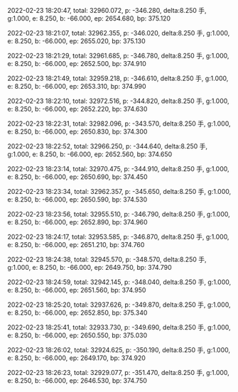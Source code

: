 2022-02-23 18:20:47, total: 32960.072, p: -346.280, delta:8.250 手, g:1.000, e: 8.250, b: -66.000, ep: 2654.680, bp: 375.120

2022-02-23 18:21:07, total: 32962.355, p: -346.020, delta:8.250 手, g:1.000, e: 8.250, b: -66.000, ep: 2655.020, bp: 375.130

2022-02-23 18:21:29, total: 32961.685, p: -346.780, delta:8.250 手, g:1.000, e: 8.250, b: -66.000, ep: 2652.500, bp: 374.910

2022-02-23 18:21:49, total: 32959.218, p: -346.610, delta:8.250 手, g:1.000, e: 8.250, b: -66.000, ep: 2653.310, bp: 374.990

2022-02-23 18:22:10, total: 32972.516, p: -344.820, delta:8.250 手, g:1.000, e: 8.250, b: -66.000, ep: 2652.220, bp: 374.630

2022-02-23 18:22:31, total: 32982.096, p: -343.570, delta:8.250 手, g:1.000, e: 8.250, b: -66.000, ep: 2650.830, bp: 374.300

2022-02-23 18:22:52, total: 32966.250, p: -344.640, delta:8.250 手, g:1.000, e: 8.250, b: -66.000, ep: 2652.560, bp: 374.650

2022-02-23 18:23:14, total: 32970.475, p: -344.910, delta:8.250 手, g:1.000, e: 8.250, b: -66.000, ep: 2650.690, bp: 374.450

2022-02-23 18:23:34, total: 32962.357, p: -345.650, delta:8.250 手, g:1.000, e: 8.250, b: -66.000, ep: 2650.590, bp: 374.530

2022-02-23 18:23:56, total: 32955.510, p: -346.790, delta:8.250 手, g:1.000, e: 8.250, b: -66.000, ep: 2652.890, bp: 374.960

2022-02-23 18:24:17, total: 32953.585, p: -346.870, delta:8.250 手, g:1.000, e: 8.250, b: -66.000, ep: 2651.210, bp: 374.760

2022-02-23 18:24:38, total: 32945.570, p: -348.570, delta:8.250 手, g:1.000, e: 8.250, b: -66.000, ep: 2649.750, bp: 374.790

2022-02-23 18:24:59, total: 32942.145, p: -348.040, delta:8.250 手, g:1.000, e: 8.250, b: -66.000, ep: 2651.560, bp: 374.950

2022-02-23 18:25:20, total: 32937.626, p: -349.870, delta:8.250 手, g:1.000, e: 8.250, b: -66.000, ep: 2652.850, bp: 375.340

2022-02-23 18:25:41, total: 32933.730, p: -349.690, delta:8.250 手, g:1.000, e: 8.250, b: -66.000, ep: 2650.550, bp: 375.030

2022-02-23 18:26:02, total: 32924.625, p: -350.190, delta:8.250 手, g:1.000, e: 8.250, b: -66.000, ep: 2649.170, bp: 374.920

2022-02-23 18:26:23, total: 32929.077, p: -351.470, delta:8.250 手, g:1.000, e: 8.250, b: -66.000, ep: 2646.530, bp: 374.750